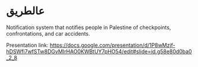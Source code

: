 # عالطريق
Notification system that notifies people in Palestine of checkpoints, confrontations, and car accidents.

Presentation link: https://docs.google.com/presentation/d/1P8wMzjf-hDSWfi7wfSTw8DGvMIrHAO0KWBtUY7pHO54/edit#slide=id.g58e80d0ba0_2_8
